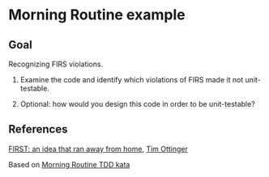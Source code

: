 # Morning Routine example

## Goal
Recognizing FIRS violations.

1. Examine the code and identify which violations of FIRS made it not unit-testable.

2. Optional: how would you design this code in order to be unit-testable?

## References

[FIRST: an idea that ran away from home](https://agileotter.blogspot.com/2021/09/first-idea-that-ran-away-from-home.html), [Tim Ottinger](http://agileotter.blogspot.com/)

Based on [Morning Routine TDD kata](https://www.codurance.com/katas/morning-routine-kata)